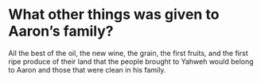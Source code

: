 # What other things was given to Aaron’s family?

All the best of the oil, the new wine, the grain, the first fruits, and the first ripe produce of their land that the people brought to Yahweh would belong to Aaron and those that were clean in his family.
